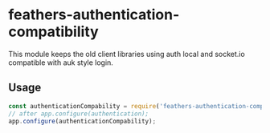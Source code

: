 # feathers-authentication-compatibility

This module keeps the old client libraries using auth local and socket.io compatible with auk style login.

## Usage

```javascript
const authenticationCompability = require('feathers-authentication-compatibility');
// after app.configure(authentication);
app.configure(authenticationCompability);
